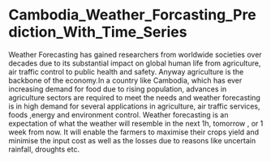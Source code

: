 # Cambodia_Weather_Forcasting_Prediction_With_Time_Series
Weather Forecasting has gained researchers from worldwide societies over decades due to its substantial impact on global human life from agriculture, air traffic control to public health and safety. Anyway agriculture is the backbone of the economy.In a country like Cambodia, which has ever increasing demand for food due to rising population, advances in agriculture sectors are required to meet the needs and weather forecasting is in high demand for several applications in agriculture, air traffic services, foods ,energy and environment control. Weather forecasting is an expectation of what the weather will resemble in the next 1h, tomorrow , or 1 week from now. It will enable the farmers to maximise their crops yield and minimise the input cost as well as the losses due to reasons like uncertain rainfall, droughts etc.
